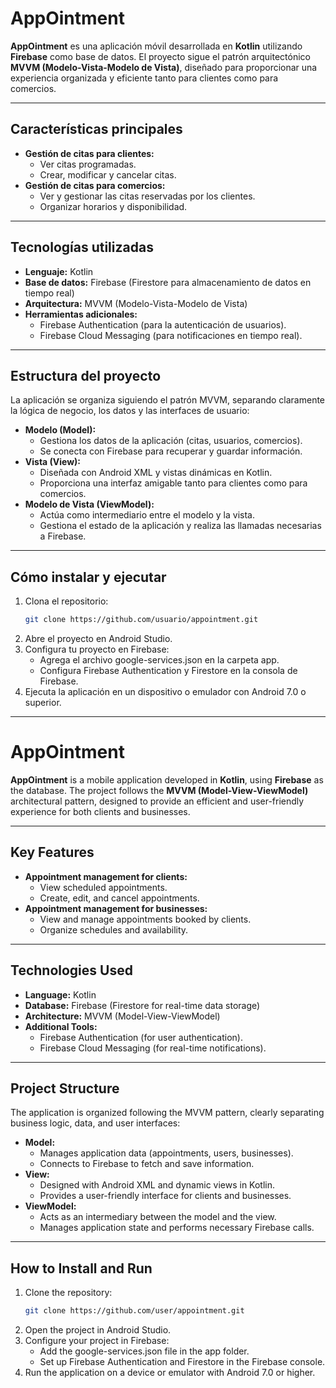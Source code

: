 # **AppOintment**

**AppOintment** es una aplicación móvil desarrollada en **Kotlin** utilizando **Firebase** como base de datos. El proyecto sigue el patrón arquitectónico **MVVM (Modelo-Vista-Modelo de Vista)**, diseñado para proporcionar una experiencia organizada y eficiente tanto para clientes como para comercios.

---

## **Características principales**
- **Gestión de citas para clientes:**
  - Ver citas programadas.
  - Crear, modificar y cancelar citas.
- **Gestión de citas para comercios:**
  - Ver y gestionar las citas reservadas por los clientes.
  - Organizar horarios y disponibilidad.

---

## **Tecnologías utilizadas**
- **Lenguaje:** Kotlin  
- **Base de datos:** Firebase (Firestore para almacenamiento de datos en tiempo real)  
- **Arquitectura:** MVVM (Modelo-Vista-Modelo de Vista)  
- **Herramientas adicionales:**
  - Firebase Authentication (para la autenticación de usuarios).
  - Firebase Cloud Messaging (para notificaciones en tiempo real).

---

## **Estructura del proyecto**
La aplicación se organiza siguiendo el patrón MVVM, separando claramente la lógica de negocio, los datos y las interfaces de usuario:

- **Modelo (Model):**
  - Gestiona los datos de la aplicación (citas, usuarios, comercios).
  - Se conecta con Firebase para recuperar y guardar información.
- **Vista (View):**
  - Diseñada con Android XML y vistas dinámicas en Kotlin.
  - Proporciona una interfaz amigable tanto para clientes como para comercios.
- **Modelo de Vista (ViewModel):**
  - Actúa como intermediario entre el modelo y la vista.
  - Gestiona el estado de la aplicación y realiza las llamadas necesarias a Firebase.

---

## **Cómo instalar y ejecutar**
1. Clona el repositorio:  
   ```bash
   git clone https://github.com/usuario/appointment.git

2. Abre el proyecto en Android Studio.
3. Configura tu proyecto en Firebase:
    - Agrega el archivo google-services.json en la carpeta app.
    - Configura Firebase Authentication y Firestore en la consola de Firebase.
4. Ejecuta la aplicación en un dispositivo o emulador con Android 7.0 o superior.



---


# **AppOintment**

**AppOintment** is a mobile application developed in **Kotlin**, using **Firebase** as the database. The project follows the **MVVM (Model-View-ViewModel)** architectural pattern, designed to provide an efficient and user-friendly experience for both clients and businesses.

---

## **Key Features**
- **Appointment management for clients:**
  - View scheduled appointments.
  - Create, edit, and cancel appointments.
- **Appointment management for businesses:**
  - View and manage appointments booked by clients.
  - Organize schedules and availability.

---

## **Technologies Used**
- **Language:** Kotlin  
- **Database:** Firebase (Firestore for real-time data storage)  
- **Architecture:** MVVM (Model-View-ViewModel)  
- **Additional Tools:**
  - Firebase Authentication (for user authentication).
  - Firebase Cloud Messaging (for real-time notifications).

---

## **Project Structure**
The application is organized following the MVVM pattern, clearly separating business logic, data, and user interfaces:

- **Model:**
  - Manages application data (appointments, users, businesses).
  - Connects to Firebase to fetch and save information.
- **View:**
  - Designed with Android XML and dynamic views in Kotlin.
  - Provides a user-friendly interface for clients and businesses.
- **ViewModel:**
  - Acts as an intermediary between the model and the view.
  - Manages application state and performs necessary Firebase calls.

---

## **How to Install and Run**
1. Clone the repository:  
   ```bash
   git clone https://github.com/user/appointment.git
2. Open the project in Android Studio.
3. Configure your project in Firebase:
    - Add the google-services.json file in the app folder.
    - Set up Firebase Authentication and Firestore in the Firebase console.
4. Run the application on a device or emulator with Android 7.0 or higher.




